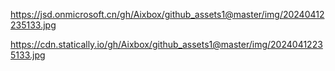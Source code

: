 https://jsd.onmicrosoft.cn/gh/Aixbox/github_assets1@master/img/20240412235133.jpg


https://cdn.statically.io/gh/Aixbox/github_assets1@master/img/20240412235133.jpg

